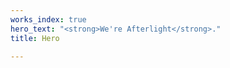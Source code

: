 ```yaml
---
works_index: true
hero_text: "<strong>We're Afterlight</strong>."
title: Hero

---
```

<Hero :text="$page.frontmatter.hero_text" />
<WorksList />